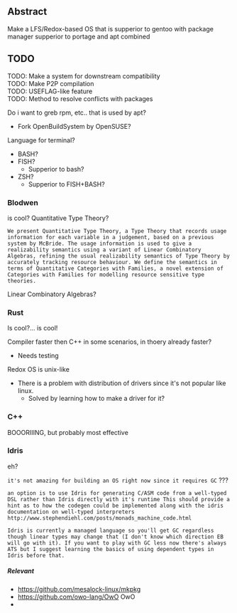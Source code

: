 ## Abstract

Make a LFS/Redox-based OS that is supperior to gentoo with package manager supperior to portage and apt  combined

## TODO
TODO: Make a system for downstream compatibility<br>
TODO: Make P2P compilation<br>
TODO: USEFLAG-like feature<br>
TODO: Method to resolve conflicts with packages<br>

Do i want to greb rpm, etc.. that is used by apt?
- Fork OpenBuildSystem by OpenSUSE?

Language for terminal?
- BASH?
- FISH?
  - Supperior to bash?
- ZSH?
  - Supperior to FISH+BASH?

### Blodwen
is cool? Quantitative Type Theory?

`
We present Quantitative Type Theory, a Type Theory that records usage information for each variable in a judgement, based on a previous system by McBride. The usage information is used to give a realizability semantics using a variant of Linear Combinatory Algebras, refining the usual realizability semantics of Type Theory by accurately tracking resource behaviour. We define the semantics in terms of Quantitative Categories with Families, a novel extension of Categories with Families for modelling resource sensitive type theories.
`

Linear Combinatory Algebras?



### Rust
Is cool?... is cool!

Compiler faster then C++ in some scenarios, in thoery already faster?
- Needs testing

Redox OS is unix-like
- There is a problem with distribution of drivers since it's not popular like linux.
  - Solved by learning how to make a driver for it?

### C++
BOOORIIING, but probably most effective

### ldris
eh?

`it's not amazing for building an OS right now since it requires GC` ???

`an option is to use Idris for generating C/ASM code from a well-typed DSL rather than Idris directly with it's runtime This should provide a hint as to how the codegen could be implemented along with the idris documentation on well-typed interpreters http://www.stephendiehl.com/posts/monads_machine_code.html`

`Idris is currently a managed language so you'll get GC regardless though linear types may change that (I don't know which direction EB will go with it). If you want to play with GC less now there's always ATS but I suggest learning the basics of using dependent types in Idris before that.`



##### Relevant
- https://github.com/mesalock-linux/mkpkg
- https://github.com/owo-lang/OwO OwO
- 
